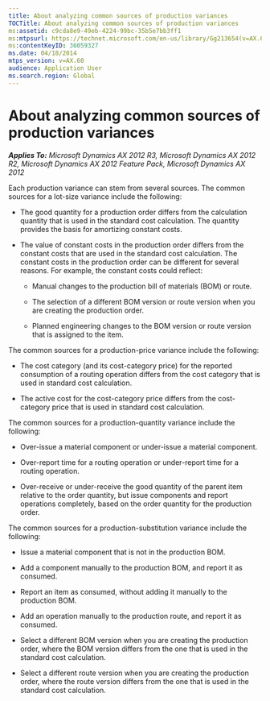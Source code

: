 ```yaml
---
title: About analyzing common sources of production variances
TOCTitle: About analyzing common sources of production variances
ms:assetid: c9cda8e9-49eb-4224-99bc-35b5e7bb3ff1
ms:mtpsurl: https://technet.microsoft.com/en-us/library/Gg213654(v=AX.60)
ms:contentKeyID: 36059327
ms.date: 04/18/2014
mtps_version: v=AX.60
audience: Application User
ms.search.region: Global
---
```


# About analyzing common sources of production variances 


_**Applies To:** Microsoft Dynamics AX 2012 R3, Microsoft Dynamics AX 2012 R2, Microsoft Dynamics AX 2012 Feature Pack, Microsoft Dynamics AX 2012_

Each production variance can stem from several sources. The common sources for a lot-size variance include the following:

  - The good quantity for a production order differs from the calculation quantity that is used in the standard cost calculation. The quantity provides the basis for amortizing constant costs.

  - The value of constant costs in the production order differs from the constant costs that are used in the standard cost calculation. The constant costs in the production order can be different for several reasons. For example, the constant costs could reflect:
    
      - Manual changes to the production bill of materials (BOM) or route.
    
      - The selection of a different BOM version or route version when you are creating the production order.
    
      - Planned engineering changes to the BOM version or route version that is assigned to the item.

The common sources for a production-price variance include the following:

  - The cost category (and its cost-category price) for the reported consumption of a routing operation differs from the cost category that is used in standard cost calculation.

  - The active cost for the cost-category price differs from the cost-category price that is used in standard cost calculation.

The common sources for a production-quantity variance include the following:

  - Over-issue a material component or under-issue a material component.

  - Over-report time for a routing operation or under-report time for a routing operation.

  - Over-receive or under-receive the good quantity of the parent item relative to the order quantity, but issue components and report operations completely, based on the order quantity for the production order.

The common sources for a production-substitution variance include the following:

  - Issue a material component that is not in the production BOM.

  - Add a component manually to the production BOM, and report it as consumed.

  - Report an item as consumed, without adding it manually to the production BOM.

  - Add an operation manually to the production route, and report it as consumed.

  - Select a different BOM version when you are creating the production order, where the BOM version differs from the one that is used in the standard cost calculation.

  - Select a different route version when you are creating the production order, where the route version differs from the one that is used in the standard cost calculation.

  


